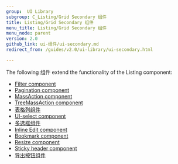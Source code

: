 ```yaml
---
group:  UI Library
subgroup: C_Listing/Grid Secondary 组件
title: Listing/Grid Secondary 组件
menu_title: Listing/Grid Secondary 组件
menu_node: parent
version: 2.0
github_link: ui-组件/ui-secondary.md
redirect_from: /guides/v2.0/ui-library/ui-secondary.html

---
```


The following 组件 extend the functionality of the Listing component:

  * <a href="{{ page.baseurl }}/ui-components/ui-secondary-filter.html">Filter component</a>
  * <a href="{{ page.baseurl }}/ui-components/ui-secondary-pagination.html">Pagination component</a>
  * <a href="{{ page.baseurl }}/ui-components/ui-secondary-massaction.html">MassAction component</a>
  * <a href="{{ page.baseurl }}/ui-components/ui-secondary-treemass.html">TreeMassAction component</a>
  * <a href="{{ page.baseurl }}/ui-components/ui-secondary-column.html">表格列组件</a>
  * <a href="{{ page.baseurl }}/ui-components/ui-secondary-uiselect.html">UI-select component</a>
  * <a href="{{ page.baseurl }}/ui-components/ui-secondary-multi.html">多选框组件</a>
  * <a href="{{ page.baseurl }}/ui-components/ui-secondary-inline.html">Inline Edit component</a>
  * <a href="{{ page.baseurl }}/ui-components/ui-secondary-bookmark.html">Bookmark component</a>
  * <a href="{{ page.baseurl }}/ui-components/ui-secondary-resize.html">Resize component</a>
  * <a href="{{ page.baseurl }}/ui-components/ui-secondary-header.html">Sticky header component</a>
  * <a href="{{ page.baseurl }}/ui-components/ui-export.html">导出按钮组件</a>
